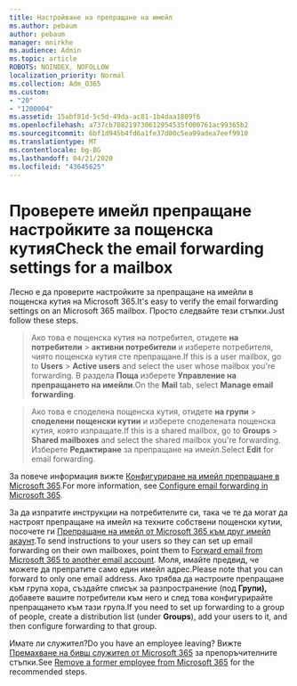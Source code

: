 ```yaml
---
title: Настройване на препращане на имейл
ms.author: pebaum
author: pebaum
manager: mnirkhe
ms.audience: Admin
ms.topic: article
ROBOTS: NOINDEX, NOFOLLOW
localization_priority: Normal
ms.collection: Adm_O365
ms.custom:
- "20"
- "1200004"
ms.assetid: 15abf81d-5c5d-49da-ac81-1b4daa1809f6
ms.openlocfilehash: a737cb708219730612954535f000761ac99365b2
ms.sourcegitcommit: 6bf1d945b4fd6a1fe37d00c5ea99adea7eef9910
ms.translationtype: MT
ms.contentlocale: bg-BG
ms.lasthandoff: 04/21/2020
ms.locfileid: "43645625"
---
```

# <a name="check-the-email-forwarding-settings-for-a-mailbox"></a><span data-ttu-id="a5978-102">Проверете имейл препращане настройките за пощенска кутия</span><span class="sxs-lookup"><span data-stu-id="a5978-102">Check the email forwarding settings for a mailbox</span></span>

<span data-ttu-id="a5978-103">Лесно е да проверите настройките за препращане на имейли в пощенска кутия на Microsoft 365.</span><span class="sxs-lookup"><span data-stu-id="a5978-103">It's easy to verify the email forwarding settings on an Microsoft 365 mailbox.</span></span> <span data-ttu-id="a5978-104">Просто следвайте тези стъпки.</span><span class="sxs-lookup"><span data-stu-id="a5978-104">Just follow these steps.</span></span>
  
> <span data-ttu-id="a5978-105">Ако това е пощенска кутия на потребител, отидете **на потребители** \> **активни потребители** и изберете потребителя, чиято пощенска кутия сте препращане.</span><span class="sxs-lookup"><span data-stu-id="a5978-105">If this is a user mailbox, go to **Users** \> **Active users** and select the user whose mailbox you're forwarding.</span></span> <span data-ttu-id="a5978-106">В раздела **Поща** изберете **Управление на препращането на имейли**.</span><span class="sxs-lookup"><span data-stu-id="a5978-106">On the **Mail** tab, select **Manage email forwarding**.</span></span>

> <span data-ttu-id="a5978-107">Ако това е споделена пощенска кутия, отидете **на групи** \> **споделени пощенски кутии** и изберете споделената пощенска кутия, която изпращате.</span><span class="sxs-lookup"><span data-stu-id="a5978-107">If this is a shared mailbox, go to **Groups** \> **Shared mailboxes** and select the shared mailbox you're forwarding.</span></span> <span data-ttu-id="a5978-108">Изберете **Редактиране** за препращане на имейл.</span><span class="sxs-lookup"><span data-stu-id="a5978-108">Select **Edit** for email forwarding.</span></span>

<span data-ttu-id="a5978-109">За повече информация вижте [Конфигуриране на имейл препращане в Microsoft 365](https://docs.microsoft.com/office365/admin/email/configure-email-forwarding).</span><span class="sxs-lookup"><span data-stu-id="a5978-109">For more information, see [Configure email forwarding in Microsoft 365](https://docs.microsoft.com/office365/admin/email/configure-email-forwarding).</span></span>
  
<span data-ttu-id="a5978-110">За да изпратите инструкции на потребителите си, така че те да могат да настроят препращане на имейл на техните собствени пощенски кутии, посочете ги [Препращане на имейл от Microsoft 365 към друг имейл акаунт](https://support.office.com/article/Forward-email-from-Office-365-to-another-email-account-1ed4ee1e-74f8-4f53-a174-86b748ff6a0e).</span><span class="sxs-lookup"><span data-stu-id="a5978-110">To send instructions to your users so they can set up email forwarding on their own mailboxes, point them to [Forward email from Microsoft 365 to another email account](https://support.office.com/article/Forward-email-from-Office-365-to-another-email-account-1ed4ee1e-74f8-4f53-a174-86b748ff6a0e).</span></span> <span data-ttu-id="a5978-111">Моля, имайте предвид, че можете да препратите само един имейл адрес.</span><span class="sxs-lookup"><span data-stu-id="a5978-111">Please note that you can forward to only one email address.</span></span> <span data-ttu-id="a5978-112">Ако трябва да настроите препращане към група хора, създайте списък за разпространение (под **Групи),** добавете вашите потребители към него и след това конфигурирайте препращането към тази група.</span><span class="sxs-lookup"><span data-stu-id="a5978-112">If you need to set up forwarding to a group of people, create a distribution list (under **Groups**), add your users to it, and then configure forwarding to that group.</span></span>
  
<span data-ttu-id="a5978-113">Имате ли служител?</span><span class="sxs-lookup"><span data-stu-id="a5978-113">Do you have an employee leaving?</span></span> <span data-ttu-id="a5978-114">Вижте [Премахване на бивш служител от Microsoft 365](https://docs.microsoft.com/office365/admin/add-users/remove-former-employee) за препоръчителните стъпки.</span><span class="sxs-lookup"><span data-stu-id="a5978-114">See [Remove a former employee from Microsoft 365](https://docs.microsoft.com/office365/admin/add-users/remove-former-employee) for the recommended steps.</span></span>